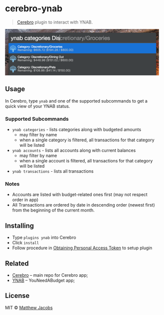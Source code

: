 # cerebro-ynab

> [Cerebro](https://cerebroapp.com) plugin to interact with YNAB.

![](screenshot.png)

## Usage

In Cerebro, type `ynab` and one of the supported subcommands to get a quick view of your YNAB status.

### Supported Subcommands

- `ynab categories` - lists categories along with budgeted amounts
  - may filter by name
  - when a single category is filtered, all transactions for that category will be listed
- `ynab accounts` - lists all accounts along with current balances
  - may filter by name
  - when a single account is filtered, all transactions for that category will be listed
- `ynab transactions` - lists all transactions

### Notes

- Accounts are listed with budget-related ones first (may not respect order in app)
- All Transactions are ordered by date in descending order (newest first) from the beginning of the current month.

## Installing

- Type `plugins ynab` into Cerebro
- Click `install`
- Follow procedure in [Obtaining Personal Access Token](./docs/obtaining-token.md) to setup plugin

## Related

- [Cerebro](http://github.com/KELiON/cerebro) – main repo for Cerebro app;
- [YNAB](https://www.youneedabudget.com/) – YouNeedABudget app;

## License

MIT © [Matthew Jacobs](https://www.matthewjacobs.io)
